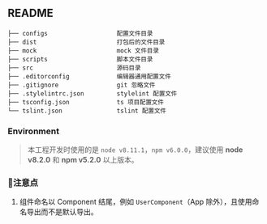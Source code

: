 ## README

```
├── configs                   配置文件目录
├── dist                      打包后的文件目录
├── mock                      mock 文件目录
├── scripts                   脚本文件目录
├── src                       源码目录
├── .editorconfig             编辑器通用配置文件
├── .gitignore                git 忽略文件
├── .stylelintrc.json         stylelint 配置文件
├── tsconfig.json             ts 项目配置文件
└── tslint.json               tslint 配置文件
```

### Environment

> 本工程开发时使用的是 `node v8.11.1`，`npm v6.0.0`，建议使用 **node v8.2.0** 和 **npm v5.2.0** 以上版本。


### 注意点

  1. 组件命名以 Component 结尾，例如 `UserComponent`（App 除外），且使用命名导出而不是默认导出。
